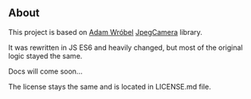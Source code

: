 ## About

This project is based on [Adam Wróbel](http://adamwrobel.com)
[JpegCamera](https://github.com/amw/jpeg_camera) library.

It was rewritten in JS ES6 and heavily changed, but most of the original logic stayed the same.

Docs will come soon...

The license stays the same and is located in LICENSE.md file.
